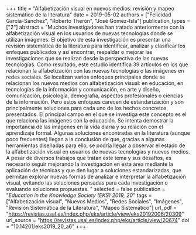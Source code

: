 +++
title = "Alfabetización visual en nuevos medios: revisión y mapeo sistemático de la literatura"
date = 2019-05-02
authors = ["Felicidad García-Sánchez", "Roberto Therón", "José Gómez-Isla"]
publication_types = ["2"]
abstract = "Muchos investigadores han tratado anteriormente con la alfabetización visual en los usuarios de nuevas tecnologías donde se utilizan imágenes. El objetivo de esta investigación es presentar una revisión sistemática de la literatura para identificar, analizar y clasificar los enfoques publicados y así encontrar, respaldar o mejorar las investigaciones que se realizan desde la perspectiva de las nuevas tecnologías. Como resultado, este estudio identifica 39 artículos en los que relacionan la alfabetización con las nuevas tecnologías o las imágenes en redes sociales. Se localizan varios enfoques principales donde se relacionan los nuevos medios con alfabetización visual: en educación, en tecnologías de la información y comunicación, en arte y diseño, comunicación, psicología, demografía, aspectos profesionales o ciencias de la información. Pero estos enfoques carecen de estandarización y son principalmente soluciones para cada uno de los hechos concretos presentados. El principal campo en el que se investiga este concepto es el que relaciona las imágenes con la educación. Se intenta demostrar la importancia de las imágenes en la vida diaria y su relación con el aprendizaje formal. Algunas soluciones encontradas en la literatura (aunque poco frecuentes) llegan a la conclusión de que, gracias a algunas herramientas diseñadas para ello, se podría llegar a observar el estado de la alfabetización visual en usuarios de nuevas tecnologías y nuevos medios. A pesar de diversos trabajos que tratan este tema y sus desafíos, es necesario seguir mejorando la investigación en esta área mediante la aplicación de técnicas y que den lugar a soluciones estandarizadas, que permitan explorar nuevas formas de analizar e interpretar la alfabetización visual, evitando las soluciones pensadas para cada investigación o evaluando soluciones propuestas. "
selected = false
publication = "*Education in the Knowledge Society (EKS) 2019, 20*"
tags = ["Alfabetización visual", "Nuevos Medios", "Redes Sociales", "Imágenes", "Revisión Sistemática de la Literatura", "Mapeo Sistemático"]
url_pdf = "https://revistas.usal.es/index.php/eks/article/view/eks20192006/20309"
url_source = "https://revistas.usal.es/index.php/eks/article/view/20674"
doi = "10.14201/eks2019_20_a6"
+++
